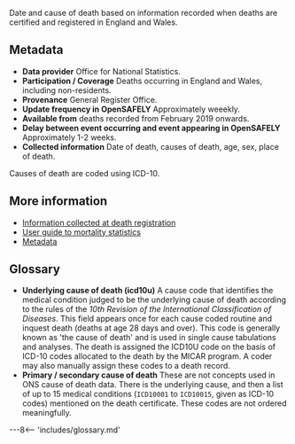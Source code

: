 Date and cause of death based on information recorded when deaths are certified and registered in England and Wales.

## Metadata

* **Data provider** Office for National Statistics.
* **Participation / Coverage** Deaths occurring in England and Wales, including non-residents.
* **Provenance** General Register Office.
* **Update frequency in OpenSAFELY** Approximately weeekly.
* **Available from** deaths recorded from February 2019 onwards.
* **Delay between event occurring and event appearing in OpenSAFELY** Approximately 1-2 weeks.
* **Collected information** Date of death, causes of death, age, sex, place of death.

Causes of death are coded using ICD-10.

## More information

* [Information collected at death registration](https://www.ons.gov.uk/peoplepopulationandcommunity/birthsdeathsandmarriages/deaths/methodologies/userguidetomortalitystatisticsjuly2017#information-collected-at-death-registration)
* [User guide to mortality statistics](https://www.ons.gov.uk/peoplepopulationandcommunity/birthsdeathsandmarriages/deaths/methodologies/userguidetomortalitystatisticsjuly2017)
* [Metadata](https://www.ons.gov.uk/aboutus/transparencyandgovernance/freedomofinformationfoi/howdeathregistrationsarerecordedandstoredbyons)

## Glossary
* **Underlying cause of death (icd10u)** A cause code that identifies the medical condition judged to be the underlying cause of death according to the rules of the _10th Revision of the International Classification of Diseases_. This field appears once for each cause coded routine and inquest death (deaths at age 28 days and over). This code is generally known as 'the cause of death' and is used in single cause tabulations and analyses. The death is assigned the ICD10U code on the basis of ICD-10 codes allocated to the death by the MICAR program. A coder may also manually assign these codes to a death record.
* **Primary / secondary cause of death** These are not concepts used in ONS cause of death data. There is the underlying cause, and then a list of up to 15 medical conditions (`ICD10001` to `ICD10015`, given as ICD-10 codes) mentioned on the death certificate. These codes are not ordered meaningfully.


---8<-- 'includes/glossary.md'
